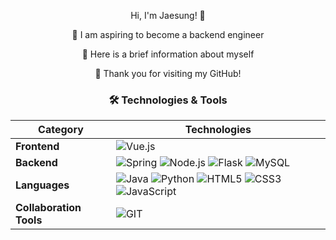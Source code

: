 <p align="center"> Hi, I'm Jaesung! 👋</p>

<p align="center">🚀 I am aspiring to become a backend engineer</p>
<p align="center">📄 Here is a brief information about myself</p>
<p align="center">🙏 Thank you for visiting my GitHub!</p>
 
### <p align="center">🛠️ Technologies & Tools</p>

<div align="center">

| **Category**          | **Technologies**                                                                                         |
|-----------------------|----------------------------------------------------------------------------------------------------------|
| **Frontend**          | ![Vue.js](https://img.shields.io/badge/Vue.js-35495E?style=for-the-badge&logo=vue.js&logoColor=4FC08D)  |
| **Backend**           | ![Spring](https://img.shields.io/badge/Spring-6DB33F?style=for-the-badge&logo=spring&logoColor=white) ![Node.js](https://img.shields.io/badge/Node.js-43853D?style=for-the-badge&logo=node.js&logoColor=white) ![Flask](https://img.shields.io/badge/Flask-000000?style=for-the-badge&logo=flask&logoColor=white) ![MySQL](https://img.shields.io/badge/MySQL-00000F?style=for-the-badge&logo=mysql&logoColor=white)  |
| **Languages**         | ![Java](https://img.shields.io/badge/Java-ED8B00?style=for-the-badge&logo=openjdk&logoColor=white) ![Python](https://img.shields.io/badge/Python-3776AB?style=for-the-badge&logo=python&logoColor=white) ![HTML5](https://img.shields.io/badge/HTML5-E34F26?style=for-the-badge&logo=html5&logoColor=white) ![CSS3](https://img.shields.io/badge/CSS3-1572B6?style=for-the-badge&logo=css3&logoColor=white) ![JavaScript](https://img.shields.io/badge/JavaScript-F7DF1E?style=for-the-badge&logo=JavaScript&logoColor=white) |
| **Collaboration Tools** | ![GIT](https://img.shields.io/badge/GIT-E44C30?style=for-the-badge&logo=git&logoColor=white)  |

</div>
